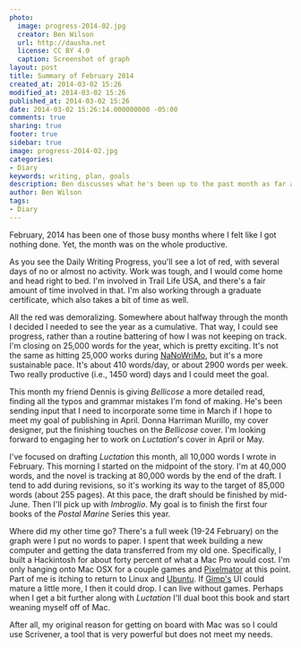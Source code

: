 ```yaml
---
photo:
  image: progress-2014-02.jpg
  creator: Ben Wilson
  url: http://dausha.net
  license: CC BY 4.0
  caption: Screenshot of graph
layout: post
title: Summary of February 2014
created_at: 2014-03-02 15:26
modified_at: 2014-03-02 15:26
published_at: 2014-03-02 15:26
date: 2014-03-02 15:26:14.000000000 -05:00
comments: true
sharing: true
footer: true
sidebar: true
image: progress-2014-02.jpg
categories:
- Diary
keywords: writing, plan, goals
description: Ben discusses what he's been up to the past month as far as writing goes.
author: Ben Wilson
tags:
- Diary
---
```

<!--Lead Paragraph-->
February, 2014 has been one of those busy months where I felt like I got nothing done. Yet,
the month was on the whole productive.

<!-- more -->
As you see the Daily Writing Progress, you'll see a lot of red, with several days of no or almost no activity. Work was tough, and I would come home and head right to bed. I'm involved in Trail Life USA, and there's a fair amount of time involved in that. I'm also working through a graduate certificate, which also takes a bit of time as well.

All the red was demoralizing. Somewhere about halfway through the month I decided I needed to see the year as a cumulative. That way, I could see progress, rather than a routine battering of how I was not keeping on track. I'm closing on 25,000 words for the year, which is pretty exciting. It's not the same as hitting 25,000 works during [NaNoWriMo](http://nanowrimo.org), but it's a more sustainable pace. It's about 410 words/day, or about 2900 words per week. Two really productive (i.e., 1450 word) days and I could meet the goal.

This month my friend Dennis is giving *Bellicose* a more detailed read, finding all the typos and grammar mistakes I'm fond of making. He's been sending input that I need to incorporate some time in March if I hope to meet my goal of publishing in April. Donna Harriman Murillo, my cover designer, put the finishing touches on the *Bellicose* cover. I'm looking forward to engaging her to work on *Luctation*'s cover in April or May.

I've focused on drafting *Luctation* this month, all 10,000 words I wrote in February. This morning I started on the midpoint of the story. I'm at 40,000 words, and the novel is tracking at 80,000 words by the end of the draft. I tend to add during revisions, so it's working its way to the target of 85,000 words (about 255 pages). At this pace, the draft should be finished by mid-June. Then I'll pick up with *Imbroglio*. My goal is to finish the first four books of the *Postal Marine* Series this year.

Where did my other time go? There's a full week (19-24 February) on the graph were I put no words to paper. I spent that week building a new computer and getting the data transferred from my old one. Specifically, I built a Hackintosh for about forty percent of what a Mac Pro would cost. I'm only hanging onto Mac OSX for a couple games and [Pixelmator](http://www.pixelmator.com) at this point. Part of me is itching to return to Linux and [Ubuntu](http://www.ubuntu.com). If [Gimp's](http://www.gimp.org) UI could mature a little more, I then it could drop. I can live without games.
Perhaps when I get a bit further along with *Luctation* I'll dual boot this book and start weaning myself off of Mac.

After all, my original reason for getting on board with Mac was so I could use Scrivener, a tool that is very powerful but does not meet my needs.
